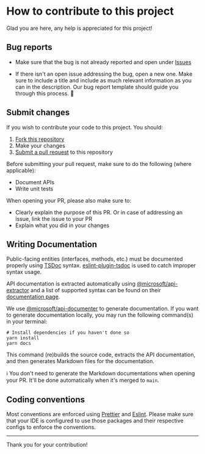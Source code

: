 # How to contribute to this project

Glad you are here, any help is appreciated for this project!

## Bug reports

- Make sure that the bug is not already reported and open under [Issues](https://github.com/getbreathelife/onespan-sign-node/issues)

- If there isn't an open issue addressing the bug, open a new one. Make sure to include a title and include as much
  relevant information as you can in the description. Our bug report template should guide you through this process.
  :slightly_smiling_face:

## Submit changes

If you wish to contribute your code to this project. You should:

1. [Fork this repository](https://docs.github.com/en/get-started/quickstart/fork-a-repo#forking-a-repository)
2. Make your changes
3. [Submit a pull request](https://docs.github.com/en/pull-requests/collaborating-with-pull-requests/proposing-changes-to-your-work-with-pull-requests/creating-a-pull-request-from-a-fork)
   to this repository

Before submitting your pull request, make sure to do the following (where applicable):

- Document APIs
- Write unit tests

When opening your PR, please also make sure to:

- Clearly explain the purpose of this PR. Or in case of addressing an issue, link the issue to your PR
- Explain what you did in your changes

## Writing Documentation

Public-facing entities (interfaces, methods, etc.) must be documented properly using [TSDoc](https://tsdoc.org/) syntax.
[eslint-plugin-tsdoc](https://www.npmjs.com/package/eslint-plugin-tsdoc) is used to catch improper syntax usage.

API documentation is extracted automatically using [@microsoft/api-extractor](https://api-extractor.com/) and a list of
supported syntax can be found on their [documentation page](https://api-extractor.com/pages/tsdoc/doc_comment_syntax/).

We use [@microsoft/api-documenter](https://www.npmjs.com/package/@microsoft/api-documenter) to generate documentation.
If you want to generate documentation locally, you may run the following command(s) in your terminal:

```shell
# Install dependencies if you haven't done so
yarn install
yarn docs
```

This command (re)builds the source code, extracts the API documentation, and then generates Markdown files for the documentation.

:information_source: You don't need to generate the Markdown documentations when opening your PR. It'll be done automatically when it's merged to `main`.

## Coding conventions

Most conventions are enforced using [Prettier](https://prettier.io/) and [Eslint](https://eslint.org/). Please make sure
that your IDE is configured to use those packages and their respective configs to enforce the conventions.

---

Thank you for your contribution!
